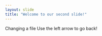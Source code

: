 ```yaml
---
layout: slide
title: "Welcome to our second slide!"
---
```

Changing a file
Use the left arrow to go back!

